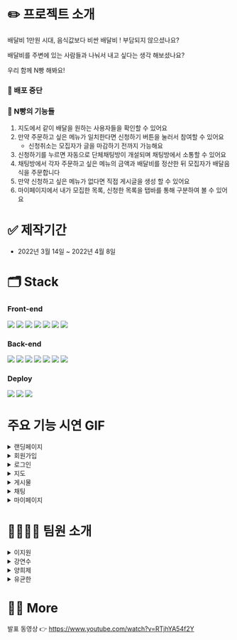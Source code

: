 


# ✏️ 프로젝트 소개
배달비 1만원 시대, 음식값보다 비싼 배달비 ! 부담되지 않으셨나요?

배달비를 주변에 있는 사람들과 나눠서 내고 싶다는 생각 해보셨나요?

우리 함께 N빵 해봐요!

### 📌 배포 중단

### 🍞 N빵의 기능들

1. 지도에서 같이 배달을 원하는 사용자들을 확인할 수 있어요
2. 만약 주문하고 싶은 메뉴가 일치한다면 신청하기 버튼을 눌러서 참여할 수 있어요
    - 신청취소는 모집자가 글을 마감하기 전까지 가능해요
3. 신청하기를 누르면 자동으로 단체채팅방이 개설되며 채팅방에서 소통할 수 있어요
4. 채팅방에서 각자 주문하고 싶은 메뉴의 금액과 배달비를 정산한 뒤 모집자가 배달음식을 주문합니다
5. 만약 신청하고 싶은 메뉴가 없다면 직접 게시글을 생성 할 수 있어요
6. 마이페이지에서 내가 모집한 목록, 신청한 목록을 탭바를 통해 구분하여 볼 수 있어요

 
# ✅ 제작기간
- 2022년 3월 14일 ~ 2022년 4월 8일

# 🗂 Stack
### Front-end

<img src="https://img.shields.io/badge/react-61DAFB?style=for-the-badge&logo=react&logoColor=black"> <img src="https://img.shields.io/badge/html5-E34F26?style=for-the-badge&logo=html5&logoColor=white">
<img src="https://img.shields.io/badge/axios-6F02B5?style=for-the-badge&logo=&logoColor=black"> 
<img src="https://img.shields.io/badge/javascript-F7DF1E?style=for-the-badge&logo=javascript&logoColor=black"> 
<img src="https://img.shields.io/badge/styledcomponents-DB7093?style=for-the-badge&logo=styled-components&logoColor=black"> 
<img src="https://img.shields.io/badge/ReactKakaomapSDK-FFCD00?style=for-the-badge&logo=Kakao&logoColor=black"> 
<img src="https://img.shields.io/badge/redux-764ABC?style=for-the-badge&logo=redux&logoColor=black"> 



### Back-end
<img src="https://img.shields.io/badge/express-000000?style=for-the-badge&logo=express&logoColor=white"> <img src="https://img.shields.io/badge/Sequelize-52B0E7?style=for-the-badge&logo=Sequelize&logoColor=white"> 
<img src="https://img.shields.io/badge/javascript-F7DF1E?style=for-the-badge&logo=javascript&logoColor=black"> 
<img src="https://img.shields.io/badge/Jwt-010101?style=for-the-badge&logo=jwt&logoColor=black"> 
<img src="https://img.shields.io/badge/MySQL-4479A1?style=for-the-badge&logo=MySQL&logoColor=white"> 
<img src="https://img.shields.io/badge/socket.io-010101?style=for-the-badge&logo=socket.io&logoColor=white">
<img src="https://img.shields.io/badge/node.js-339933?style=for-the-badge&logo=Node.js&logoColor=white">



### Deploy
<img src="https://img.shields.io/badge/S3-EC1C24?style=for-the-badge&logo=&logoColor=white"> <img src="https://img.shields.io/badge/ec2-FF9900?style=for-the-badge&logo=&logoColor=white"> <img src="https://img.shields.io/badge/codepipeline-006600?style=for-the-badge&logo=&logoColor=white">



# 주요 기능 시연 GIF

<details>
<summary>랜딩페이지</summary>
<div markdown="1">    

<img src="https://user-images.githubusercontent.com/86206374/162785319-7ca2ce71-604f-4fbe-960f-c33b6d767a69.gif" width="650" height="400"/>
<img src="https://user-images.githubusercontent.com/86206374/162784316-1c011435-c64c-4cf6-b9a2-a6328b63ac63.gif" width="170" height="400"/>

    
</div>
</details>

<details>
<summary>회원가입</summary>
<div markdown="1">    

<img src="https://user-images.githubusercontent.com/86206374/162785943-3714eed3-733f-4a62-96e5-dbd7d60e668b.gif" width="650" height="400"/>
<img src="https://user-images.githubusercontent.com/86206374/162785580-b8740a67-5d40-43c3-b0cc-0d5747182043.gif" width="170" height="400"/>

    
</div>
</details>



<details>
<summary>로그인</summary>
<div markdown="1">    

<img src="https://user-images.githubusercontent.com/86206374/162618966-613cba73-7d75-49f3-b1d1-548186591ff6.gif" width="650" height="400"/>
<img src="https://user-images.githubusercontent.com/86206374/162618984-86d3cf2b-34d8-46e9-91c1-f0a50c39c355.gif" width="170" height="400"/>

    
</div>
</details>

<details>
<summary>지도</summary>
<div markdown="1">    

👉 검색시 위치 변경
    
<img src="https://user-images.githubusercontent.com/86206374/162787268-b037b2fb-1d78-4e5b-80ca-1b50dab9bbc9.gif" width="650" height="400"/>
<img src="https://user-images.githubusercontent.com/86206374/162786191-587e73ff-abb1-49e3-9441-4453bb7a6d41.gif" width="170" height="400"/>

    
 👉 지도 안의 게시물만 출력
    
<img src="https://user-images.githubusercontent.com/86206374/162787776-b072072a-ca33-4348-b983-f21e1e22db08.gif" width="650" height="400"/>
<img src="https://user-images.githubusercontent.com/86206374/162787890-73afa9fe-c9db-480e-8733-1a2b0e5e77d1.gif" width="170" height="400"/>

👉일정 크기 이하일때 출력  
    
<img src="https://user-images.githubusercontent.com/86206374/162789586-106845cb-5b8c-4729-8dde-2c484e6fb942.gif" width="650" height="400"/>
<img src="https://user-images.githubusercontent.com/86206374/162788063-02b51bfb-c7a1-404b-b01d-7d2747e6baa1.gif" width="170" height="400"/>
    
</div>
</details>


<details>
<summary>게시물</summary>
<div markdown="1">    

👉 글 작성
    
<img src="https://user-images.githubusercontent.com/86206374/162861996-130c163f-9664-4e25-9d58-fdd1701b247f.gif" width="650" height="400"/>
<img src="https://user-images.githubusercontent.com/86206374/162861135-672b4aab-540d-4d92-ae26-1cda3c4797fc.gif" width="170" height="400"/>

    
 👉 신청 • 신청 취소
    
<img src="https://user-images.githubusercontent.com/86206374/162861864-7dab92c5-77da-4ab3-9d76-e76947523cd5.gif" width="650" height="400"/>
<img src="https://user-images.githubusercontent.com/86206374/162861547-0855e348-3f50-4d58-b811-d1c7c499adf7.gif" width="170" height="400"/>

👉 마감
    
<img src="https://user-images.githubusercontent.com/86206374/162861728-f792f400-a9d5-4ec2-9a3c-14abea49eb33.gif" width="650" height="400"/>
<img src="https://user-images.githubusercontent.com/86206374/162861478-7d389979-58ef-4ee4-8a8f-7d0d51f3f280.gif" width="170" height="400"/>
    
👉 수정 • 삭제
    
<img src="https://user-images.githubusercontent.com/86206374/162862128-2f9f9bf1-f013-443d-8c5c-06d73249a481.gif" width="650" height="400"/>
<img src="https://user-images.githubusercontent.com/86206374/162861029-2fd6e496-c207-4d0f-a118-281f4876839f.gif" width="170" height="400"/>    
    
</div>
</details>

<details>
<summary>채팅</summary>
<div markdown="1">    

👉 게시물 생성시 채팅방 개설
    
<img src="https://user-images.githubusercontent.com/86206374/162862746-1ce87932-1981-47bc-b129-269de385b55d.gif" width="650" height="400"/>
<img src="https://user-images.githubusercontent.com/86206374/162861356-404548a9-db0f-48c7-8eef-ccc408337613.gif" width="170" height="400"/>

    
 👉 게시물 신청시 채팅방 참여
    
<img src="https://user-images.githubusercontent.com/86206374/162861864-7dab92c5-77da-4ab3-9d76-e76947523cd5.gif" width="650" height="400"/>
<img src="https://user-images.githubusercontent.com/86206374/162862671-374b7f19-7afe-4753-a47b-1f874330da2c.gif" width="170" height="400"/>

👉 대화하기 / 나가기
    
<img src="https://user-images.githubusercontent.com/86206374/162862543-170f48c8-e02d-47e6-91ac-d60d3f51422b.gif" width="650" height="400"/>
<img src="https://user-images.githubusercontent.com/86206374/162862608-3730d2f5-9528-49f5-8ee6-854425b7650d.gif" width="170" height="400"/>

    
</div>
</details>

<details>
<summary>마이페이지 </summary>
<div markdown="1">    

👉 정보 수정
    
<img src="https://user-images.githubusercontent.com/86206374/162863324-cf413379-2534-4039-a9cb-36f64735ba83.gif" width="650" height="400"/>
<img src="https://user-images.githubusercontent.com/86206374/162863316-765196a4-a8b2-4517-b5b9-d40ed281fd44.gif" width="170" height="400"/>

    
 👉 프로필 사진
    
<img src="https://user-images.githubusercontent.com/86206374/162863417-3285fae6-92e4-439c-84bb-1ce75490f055.gif" width="650" height="400"/>

👉 회원 탈퇴
    
<img src="https://user-images.githubusercontent.com/86206374/162863544-d2a115ca-c6e3-4c25-bc45-70f324f2d31a.gif" width="650" height="400"/>
<img src="https://user-images.githubusercontent.com/86206374/162863424-f40077d5-a74d-48ba-a27d-99c69fe896ae.gif" width="170" height="400"/>

👉 개설목록 • 신청목록 
    
<img src="https://user-images.githubusercontent.com/86206374/162863557-afb6c179-ba10-417b-a144-d49934e3744e.gif" width="650" height="400"/>
<img src="https://user-images.githubusercontent.com/86206374/162863562-5ac0dc0a-875a-45c2-ae2a-e2e775b9f63d.gif" width="170" height="400"/>

    
</div>
</details>



# 👨‍👨‍👧‍👦 팀원 소개 
<details>
<summary>이지원</summary>
<div markdown="1">    
   
💁‍♀️ **프론트엔드 팀장**
    
- 와이어 프레임
- 프로토 타입
- 게시글 CRUD
- 지도 API
- 반응형 CSS

</div>
</details>


<details>
<summary>강연수</summary>
<div markdown="1"> 
      
💁‍♀️ **프론트엔드**
    
- 와이어 프레임
- 프로토 타입
- 유저 CRUD 
- 랜딩페이지
- 반응형 CSS



</div>
</details>


<details>
<summary>양희제</summary>
<div markdown="1">    
   
💁‍♂️ **백엔드**
- 게시글 CRUD
- 데이터 베이스 관리
- CodePipeline을 이용한 배포 자동화
- Let's Encrypt를 이용한 HTTPS 적용

</div>
</details>

<details>
<summary>유균한</summary>
<div markdown="1">    
   
💁‍♂️ **백엔드**
- 유저 CRUD
- Socket.io를 통한 실시간 채팅
- Let's Encrypt를 이용한 HTTPS 적용

</div>
</details>

# 🧑‍💻 More

발표 동영상 👉 https://www.youtube.com/watch?v=RTjhYA54f2Y

